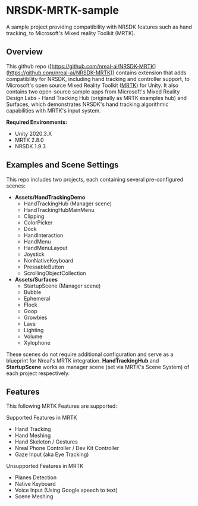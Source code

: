 # NRSDK-MRTK-sample
A sample project providing compatibility with NRSDK features such as hand tracking, to Microsoft's Mixed reality Toolkit (MRTK).


## Overview

This github repo ([https://github.com/nreal-ai/NRSDK-MRTK](https://github.com/nreal-ai/NRSDK-MRTK)) contains extension that adds compatibility for NRSDK, including hand tracking and controller support, to Microsoft's open source Mixed Reality Toolkit ([MRTK](https://docs.microsoft.com/en-us/windows/mixed-reality/develop/unity/mrtk-getting-started)) for Unity. It also contains two open-source sample apps from Microsoft's Mixed Reality Design Labs - Hand Tracking Hub (originally as MRTK examples hub) and Surfaces, which demonstrates NRSDK's hand tracking algorithmic capabilities with MRTK's input system.

**Required Environments:**

* Unity 2020.3.X
* MRTK 2.8.0
* NRSDK 1.9.3

## Examples and Scene Settings

This repo includes two projects, each containing several pre-configured scenes:

* **Assets/HandTrackingDemo**
  * HandTrackingHub (Manager scene)
  * HandTrackingHubMainMenu
  * Clipping
  * ColorPicker
  * Dock
  * HandInteraction
  * HandMenu
  * HandMenuLayout
  * Joystick
  * NonNativeKeyboard
  * PressableButton
  * ScrollingObjectCollection
* **Assets/Surfaces**
  * StartupScene (Manager scene)
  * Bubble
  * Ephemeral
  * Flock
  * Goop
  * Growbies
  * Lava
  * Lighting
  * Volume
  * Xylophone

These scenes do not require additional configuration and serve as a blueprint for Nreal's MRTK integration. **HandTrackingHub** and **StartupScene** works as manager scene (set via MRTK's Scene System) of each project respectively.

## Features

This following MRTK Features are supported:

Supported Features in MRTK

* Hand Tracking
* Hand Meshing
* Hand Skeleton / Gestures
* Nreal Phone Controller / Dev Kit Controller
* Gaze Input (aka Eye Tracking)

Unsupported Features in MRTK

* Planes Detection
* Native Keyboard
* Voice Input (Using Google speech to text)
* Scene Meshing

##
